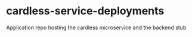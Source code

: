 # cardless-service-deployments
Application repo hosting the cardless microservice and the backend stub

